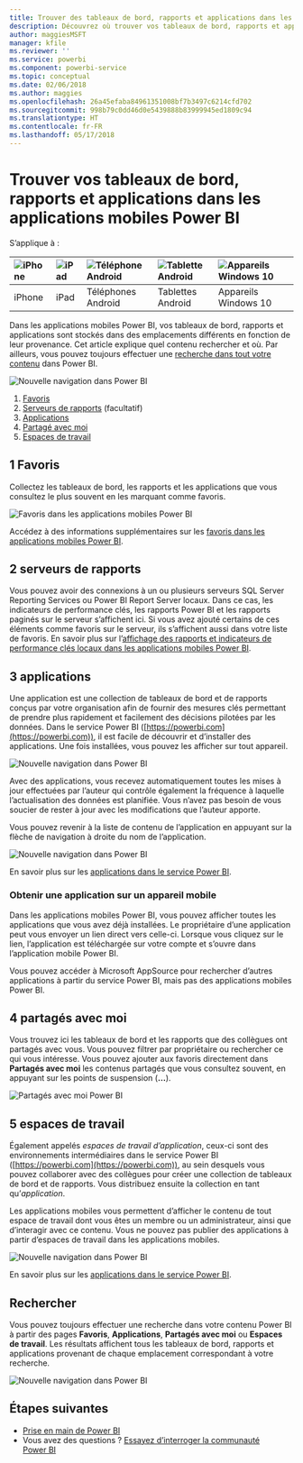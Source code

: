 ```yaml
---
title: Trouver des tableaux de bord, rapports et applications dans les applications mobiles Power BI
description: Découvrez où trouver vos tableaux de bord, rapports et applications dans les applications mobiles Power BI, en fonction de leur provenance.
author: maggiesMSFT
manager: kfile
ms.reviewer: ''
ms.service: powerbi
ms.component: powerbi-service
ms.topic: conceptual
ms.date: 02/06/2018
ms.author: maggies
ms.openlocfilehash: 26a45efaba84961351008bf7b3497c6214cfd702
ms.sourcegitcommit: 998b79c0dd46d0e5439888b83999945ed1809c94
ms.translationtype: HT
ms.contentlocale: fr-FR
ms.lasthandoff: 05/17/2018
---
```

# <a name="find-your-dashboards-reports-and-apps-in-the-power-bi-mobile-apps"></a>Trouver vos tableaux de bord, rapports et applications dans les applications mobiles Power BI
S’applique à :

| ![iPhone](media/mobile-apps-find-content-mobile-devices/iphone-logo-50-px.png) | ![iPad](media/mobile-apps-find-content-mobile-devices/ipad-logo-50-px.png) | ![Téléphone Android](media/mobile-apps-find-content-mobile-devices/android-phone-logo-50-px.png) | ![Tablette Android](media/mobile-apps-find-content-mobile-devices/android-tablet-logo-50-px.png) | ![Appareils Windows 10](media/mobile-apps-find-content-mobile-devices/win-10-logo-50-px.png) |
|:--- |:--- |:--- |:--- |:--- |
| iPhone |iPad |Téléphones Android |Tablettes Android |Appareils Windows 10 |

Dans les applications mobiles Power BI, vos tableaux de bord, rapports et applications sont stockés dans des emplacements différents en fonction de leur provenance. Cet article explique quel contenu rechercher et où. Par ailleurs, vous pouvez toujours effectuer une [recherche dans tout votre contenu](mobile-apps-find-content-mobile-devices.md#search) dans Power BI. 

![Nouvelle navigation dans Power BI](media/mobile-apps-find-content-mobile-devices/power-bi-mobile-find-content.png)

1. [Favoris](mobile-apps-find-content-mobile-devices.md#1-favorites)
2. [Serveurs de rapports](mobile-apps-find-content-mobile-devices.md#2-report-servers) (facultatif)
3. [Applications](mobile-apps-find-content-mobile-devices.md#3-apps)
4. [Partagé avec moi](mobile-apps-find-content-mobile-devices.md#4-shared-with-me)
5. [Espaces de travail](mobile-apps-find-content-mobile-devices.md#5-workspaces)

## <a name="1-favorites"></a>1 Favoris
Collectez les tableaux de bord, les rapports et les applications que vous consultez le plus souvent en les marquant comme favoris. 

![Favoris dans les applications mobiles Power BI](media/mobile-apps-find-content-mobile-devices/power-bi-android-favorites-reports.png)

Accédez à des informations supplémentaires sur les [favoris dans les applications mobiles Power BI](mobile-apps-favorites.md).

## <a name="2-report-servers"></a>2 serveurs de rapports
Vous pouvez avoir des connexions à un ou plusieurs serveurs SQL Server Reporting Services ou Power BI Report Server locaux. Dans ce cas, les indicateurs de performance clés, les rapports Power BI et les rapports paginés sur le serveur s’affichent ici. Si vous avez ajouté certains de ces éléments comme favoris sur le serveur, ils s’affichent aussi dans votre liste de favoris. En savoir plus sur l’[affichage des rapports et indicateurs de performance clés locaux dans les applications mobiles Power BI](mobile-app-ssrs-kpis-mobile-on-premises-reports.md).

## <a name="3-apps"></a>3 applications
Une application est une collection de tableaux de bord et de rapports conçus par votre organisation afin de fournir des mesures clés permettant de prendre plus rapidement et facilement des décisions pilotées par les données. Dans le service Power BI ([https://powerbi.com](https://powerbi.com)), il est facile de découvrir et d’installer des applications. Une fois installées, vous pouvez les afficher sur tout appareil. 

![Nouvelle navigation dans Power BI](media/mobile-apps-find-content-mobile-devices/power-bi-apps-mobile-apps.png)

Avec des applications, vous recevez automatiquement toutes les mises à jour effectuées par l’auteur qui contrôle également la fréquence à laquelle l’actualisation des données est planifiée. Vous n’avez pas besoin de vous soucier de rester à jour avec les modifications que l’auteur apporte.

Vous pouvez revenir à la liste de contenu de l’application en appuyant sur la flèche de navigation à droite du nom de l’application.

![Nouvelle navigation dans Power BI](media/mobile-apps-find-content-mobile-devices/power-bi-it-spend-app-android.png)

En savoir plus sur les [applications dans le service Power BI](service-install-use-apps.md).

### <a name="get-an-app-on-a-mobile-device"></a>Obtenir une application sur un appareil mobile
Dans les applications mobiles Power BI, vous pouvez afficher toutes les applications que vous avez déjà installées. Le propriétaire d’une application peut vous envoyer un lien direct vers celle-ci. Lorsque vous cliquez sur le lien, l’application est téléchargée sur votre compte et s’ouvre dans l’application mobile Power BI. 

Vous pouvez accéder à Microsoft AppSource pour rechercher d’autres applications à partir du service Power BI, mais pas des applications mobiles Power BI. 

## <a name="4-shared-with-me"></a>4 partagés avec moi
Vous trouvez ici les tableaux de bord et les rapports que des collègues ont partagés avec vous. Vous pouvez filtrer par propriétaire ou rechercher ce qui vous intéresse. Vous pouvez ajouter aux favoris directement dans **Partagés avec moi** les contenus partagés que vous consultez souvent, en appuyant sur les points de suspension (**…**).

![Partagés avec moi Power BI](media/mobile-apps-find-content-mobile-devices/power-bi-android-shared-fave.png)

## <a name="5-workspaces"></a>5 espaces de travail
Également appelés *espaces de travail d’application*, ceux-ci sont des environnements intermédiaires dans le service Power BI ([https://powerbi.com](https://powerbi.com)), au sein desquels vous pouvez collaborer avec des collègues pour créer une collection de tableaux de bord et de rapports. Vous distribuez ensuite la collection en tant qu’*application*. 

Les applications mobiles vous permettent d’afficher le contenu de tout espace de travail dont vous êtes un membre ou un administrateur, ainsi que d’interagir avec ce contenu. Vous ne pouvez pas publier des applications à partir d’espaces de travail dans les applications mobiles.

![Nouvelle navigation dans Power BI](media/mobile-apps-find-content-mobile-devices/power-bi-mobile-workspaces-home-android.png)

En savoir plus sur les [applications dans le service Power BI](service-install-use-apps.md).

## <a name="search"></a>Rechercher
Vous pouvez toujours effectuer une recherche dans votre contenu Power BI à partir des pages **Favoris**, **Applications**, **Partagés avec moi** ou **Espaces de travail**. Les résultats affichent tous les tableaux de bord, rapports et applications provenant de chaque emplacement correspondant à votre recherche. 

![Nouvelle navigation dans Power BI](media/mobile-apps-find-content-mobile-devices/power-bi-mobile-search.png)

## <a name="next-steps"></a>Étapes suivantes
* [Prise en main de Power BI](service-get-started.md)
* Vous avez des questions ? [Essayez d’interroger la communauté Power BI](http://community.powerbi.com/)

